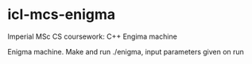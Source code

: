# icl-mcs-enigma
Imperial MSc CS coursework: C++ Engima machine

Enigma machine. Make and run ./enigma, input parameters given on run
